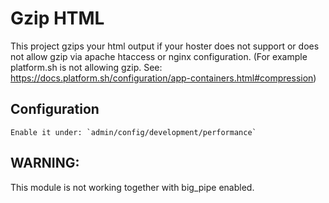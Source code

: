 # Gzip HTML

This project gzips your html output if your hoster does not support or does not allow gzip via apache htaccess or nginx configuration.
(For example platform.sh is not allowing gzip. See: https://docs.platform.sh/configuration/app-containers.html#compression)

## Configuration

    Enable it under: `admin/config/development/performance`
 
## WARNING:
This module is not working together with big_pipe enabled.